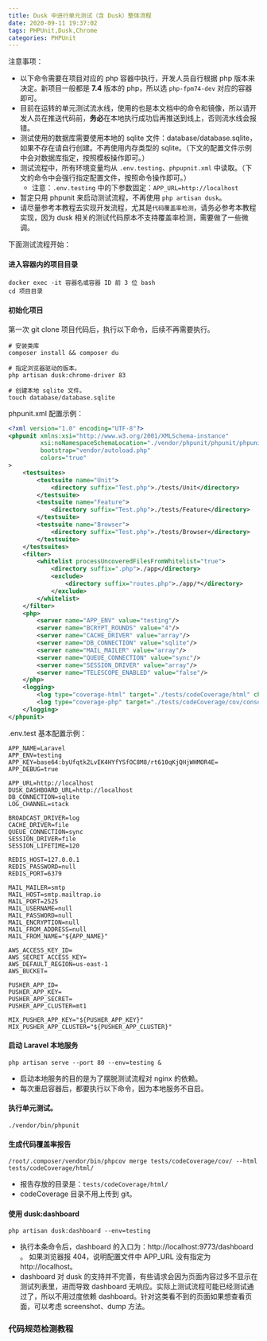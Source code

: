 ```yaml
---
title: Dusk 中进行单元测试（含 Dusk）整体流程
date: 2020-09-11 19:37:02
tags: PHPUnit,Dusk,Chrome
categories: PHPUnit
---
```


注意事项：
- 以下命令需要在项目对应的 php 容器中执行，开发人员自行根据 php 版本来决定。新项目一般都是 **7.4** 版本的 php，所以选 `php-fpm74-dev` 对应的容器即可。
- 目前在运转的单元测试流水线，使用的也是本文档中的命令和镜像，所以请开发人员在推送代码前，**务必**在本地执行成功后再推送到线上，否则流水线会报错。
- 测试使用的数据库需要使用本地的 sqlite 文件：database/database.sqlite，如果不存在请自行创建。不再使用内存类型的 sqlite。（下文的配置文件示例中会对数据库指定，按照模板操作即可。）
- 测试流程中，所有环境变量均从 `.env.testing`、`phpupnit.xml` 中读取。（下文的命令中会强行指定配置文件，按照命令操作即可。）
    - 注意：`.env.testing` 中的下参数固定：`APP_URL=http://localhost`
- 暂定只用 phpunit 来启动测试流程，不再使用 `php artisan dusk`。
- 请尽量参考本教程去实现开发流程，尤其是`代码覆盖率检测`，请务必参考本教程实现，因为 dusk 相关的测试代码原本不支持覆盖率检测，需要做了一些微调。

下面测试流程开始：

#### 进入容器内的项目目录
```
docker exec -it 容器名或容器 ID 前 3 位 bash
cd 项目目录
```

#### 初始化项目
第一次 git clone 项目代码后，执行以下命令，后续不再需要执行。

```
# 安装类库
composer install && composer du

# 指定浏览器驱动的版本。
php artisan dusk:chrome-driver 83

# 创建本地 sqlite 文件。
touch database/database.sqlite
```

phpunit.xml 配置示例：
```xml
<?xml version="1.0" encoding="UTF-8"?>
<phpunit xmlns:xsi="http://www.w3.org/2001/XMLSchema-instance"
         xsi:noNamespaceSchemaLocation="./vendor/phpunit/phpunit/phpunit.xsd"
         bootstrap="vendor/autoload.php"
         colors="true"
>
    <testsuites>
        <testsuite name="Unit">
            <directory suffix="Test.php">./tests/Unit</directory>
        </testsuite>
        <testsuite name="Feature">
            <directory suffix="Test.php">./tests/Feature</directory>
        </testsuite>
        <testsuite name="Browser">
            <directory suffix="Test.php">./tests/Browser</directory>
        </testsuite>
    </testsuites>
    <filter>
        <whitelist processUncoveredFilesFromWhitelist="true">
            <directory suffix=".php">./app</directory>
            <exclude>
                <directory suffix="routes.php">./app/*</directory>
            </exclude>
        </whitelist>
    </filter>
    <php>
        <server name="APP_ENV" value="testing"/>
        <server name="BCRYPT_ROUNDS" value="4"/>
        <server name="CACHE_DRIVER" value="array"/>
        <server name="DB_CONNECTION" value="sqlite"/>
        <server name="MAIL_MAILER" value="array"/>
        <server name="QUEUE_CONNECTION" value="sync"/>
        <server name="SESSION_DRIVER" value="array"/>
        <server name="TELESCOPE_ENABLED" value="false"/>
    </php>
    <logging>
        <log type="coverage-html" target="./tests/codeCoverage/html" charset="UTF-8"/>
        <log type="coverage-php" target="./tests/codeCoverage/cov/console.cov" charset="UTF-8"/>
    </logging>
</phpunit>
```

.env.test 基本配置示例：
```
APP_NAME=Laravel
APP_ENV=testing
APP_KEY=base64:byUfqtk2LvEK4HYfYSfOC8M8/rt610qKjQHjWHMOR4E=
APP_DEBUG=true

APP_URL=http://localhost
DUSK_DASHBOARD_URL=http://localhost
DB_CONNECTION=sqlite
LOG_CHANNEL=stack

BROADCAST_DRIVER=log
CACHE_DRIVER=file
QUEUE_CONNECTION=sync
SESSION_DRIVER=file
SESSION_LIFETIME=120

REDIS_HOST=127.0.0.1
REDIS_PASSWORD=null
REDIS_PORT=6379

MAIL_MAILER=smtp
MAIL_HOST=smtp.mailtrap.io
MAIL_PORT=2525
MAIL_USERNAME=null
MAIL_PASSWORD=null
MAIL_ENCRYPTION=null
MAIL_FROM_ADDRESS=null
MAIL_FROM_NAME="${APP_NAME}"

AWS_ACCESS_KEY_ID=
AWS_SECRET_ACCESS_KEY=
AWS_DEFAULT_REGION=us-east-1
AWS_BUCKET=

PUSHER_APP_ID=
PUSHER_APP_KEY=
PUSHER_APP_SECRET=
PUSHER_APP_CLUSTER=mt1

MIX_PUSHER_APP_KEY="${PUSHER_APP_KEY}"
MIX_PUSHER_APP_CLUSTER="${PUSHER_APP_CLUSTER}"
```

#### 启动 Laravel 本地服务
```
php artisan serve --port 80 --env=testing &
```
- 启动本地服务的目的是为了摆脱测试流程对 nginx 的依赖。
- 每次重启容器后，都要执行以下命令，因为本地服务不自启。

#### 执行单元测试。

```
./vendor/bin/phpunit
```

#### 生成代码覆盖率报告
```
/root/.composer/vendor/bin/phpcov merge tests/codeCoverage/cov/ --html tests/codeCoverage/html/
```
- 报告存放的目录是：`tests/codeCoverage/html/`
- codeCoverage 目录不用上传到 git。

#### 使用 dusk:dashboard
```
php artisan dusk:dashboard --env=testing
```

- 执行本条命令后，dashboard 的入口为：http://localhost:9773/dashboard 。 如果浏览器报 404，说明配置文件中 APP_URL 没有指定为 http://localhost。
- dashboard 对 dusk 的支持并不完善，有些请求会因为页面内容过多不显示在测试列表里，进而导致 dashboard 无响应。实际上测试流程可能已经测试通过了，所以不用过度依赖 dashboard。针对这类看不到的页面如果想查看页面，可以考虑 screenshot、dump 方法。

### 代码规范检测教程
